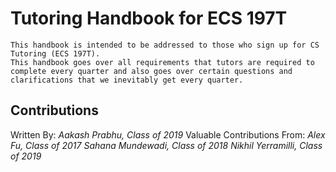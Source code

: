 # Tutoring Handbook for ECS 197T
    This handbook is intended to be addressed to those who sign up for CS Tutoring (ECS 197T).
    This handbook goes over all requirements that tutors are required to complete every quarter and also goes over certain questions and clarifications that we inevitably get every quarter.
## Contributions
   Written By: *Aakash Prabhu, Class of 2019*
   Valuable Contributions From:
      *Alex Fu, Class of 2017*
      *Sahana Mundewadi, Class of 2018*
      *Nikhil Yerramilli, Class of 2019*
